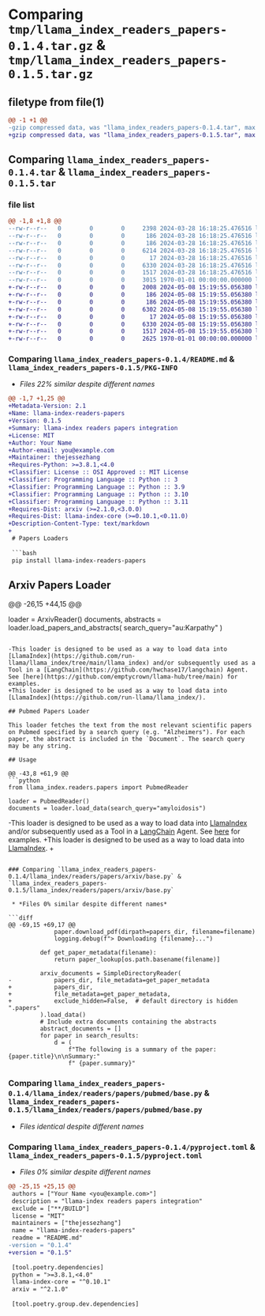 # Comparing `tmp/llama_index_readers_papers-0.1.4.tar.gz` & `tmp/llama_index_readers_papers-0.1.5.tar.gz`

## filetype from file(1)

```diff
@@ -1 +1 @@
-gzip compressed data, was "llama_index_readers_papers-0.1.4.tar", max compression
+gzip compressed data, was "llama_index_readers_papers-0.1.5.tar", max compression
```

## Comparing `llama_index_readers_papers-0.1.4.tar` & `llama_index_readers_papers-0.1.5.tar`

### file list

```diff
@@ -1,8 +1,8 @@
--rw-r--r--   0        0        0     2398 2024-03-28 16:18:25.476516 llama_index_readers_papers-0.1.4/README.md
--rw-r--r--   0        0        0      186 2024-03-28 16:18:25.476516 llama_index_readers_papers-0.1.4/llama_index/readers/papers/__init__.py
--rw-r--r--   0        0        0      186 2024-03-28 16:18:25.476516 llama_index_readers_papers-0.1.4/llama_index/readers/papers/arxiv/__init__.py
--rw-r--r--   0        0        0     6214 2024-03-28 16:18:25.476516 llama_index_readers_papers-0.1.4/llama_index/readers/papers/arxiv/base.py
--rw-r--r--   0        0        0       17 2024-03-28 16:18:25.476516 llama_index_readers_papers-0.1.4/llama_index/readers/papers/pubmed/__init__.py
--rw-r--r--   0        0        0     6330 2024-03-28 16:18:25.476516 llama_index_readers_papers-0.1.4/llama_index/readers/papers/pubmed/base.py
--rw-r--r--   0        0        0     1517 2024-03-28 16:18:25.476516 llama_index_readers_papers-0.1.4/pyproject.toml
--rw-r--r--   0        0        0     3015 1970-01-01 00:00:00.000000 llama_index_readers_papers-0.1.4/PKG-INFO
+-rw-r--r--   0        0        0     2008 2024-05-08 15:19:55.056380 llama_index_readers_papers-0.1.5/README.md
+-rw-r--r--   0        0        0      186 2024-05-08 15:19:55.056380 llama_index_readers_papers-0.1.5/llama_index/readers/papers/__init__.py
+-rw-r--r--   0        0        0      186 2024-05-08 15:19:55.056380 llama_index_readers_papers-0.1.5/llama_index/readers/papers/arxiv/__init__.py
+-rw-r--r--   0        0        0     6302 2024-05-08 15:19:55.056380 llama_index_readers_papers-0.1.5/llama_index/readers/papers/arxiv/base.py
+-rw-r--r--   0        0        0       17 2024-05-08 15:19:55.056380 llama_index_readers_papers-0.1.5/llama_index/readers/papers/pubmed/__init__.py
+-rw-r--r--   0        0        0     6330 2024-05-08 15:19:55.056380 llama_index_readers_papers-0.1.5/llama_index/readers/papers/pubmed/base.py
+-rw-r--r--   0        0        0     1517 2024-05-08 15:19:55.056380 llama_index_readers_papers-0.1.5/pyproject.toml
+-rw-r--r--   0        0        0     2625 1970-01-01 00:00:00.000000 llama_index_readers_papers-0.1.5/PKG-INFO
```

### Comparing `llama_index_readers_papers-0.1.4/README.md` & `llama_index_readers_papers-0.1.5/PKG-INFO`

 * *Files 22% similar despite different names*

```diff
@@ -1,7 +1,25 @@
+Metadata-Version: 2.1
+Name: llama-index-readers-papers
+Version: 0.1.5
+Summary: llama-index readers papers integration
+License: MIT
+Author: Your Name
+Author-email: you@example.com
+Maintainer: thejessezhang
+Requires-Python: >=3.8.1,<4.0
+Classifier: License :: OSI Approved :: MIT License
+Classifier: Programming Language :: Python :: 3
+Classifier: Programming Language :: Python :: 3.9
+Classifier: Programming Language :: Python :: 3.10
+Classifier: Programming Language :: Python :: 3.11
+Requires-Dist: arxiv (>=2.1.0,<3.0.0)
+Requires-Dist: llama-index-core (>=0.10.1,<0.11.0)
+Description-Content-Type: text/markdown
+
 # Papers Loaders
 
 ```bash
 pip install llama-index-readers-papers
 ```
 
 ## Arxiv Papers Loader
@@ -26,15 +44,15 @@
 
 loader = ArxivReader()
 documents, abstracts = loader.load_papers_and_abstracts(
     search_query="au:Karpathy"
 )
 ```
 
-This loader is designed to be used as a way to load data into [LlamaIndex](https://github.com/run-llama/llama_index/tree/main/llama_index) and/or subsequently used as a Tool in a [LangChain](https://github.com/hwchase17/langchain) Agent. See [here](https://github.com/emptycrown/llama-hub/tree/main) for examples.
+This loader is designed to be used as a way to load data into [LlamaIndex](https://github.com/run-llama/llama_index/).
 
 ## Pubmed Papers Loader
 
 This loader fetches the text from the most relevant scientific papers on Pubmed specified by a search query (e.g. "Alzheimers"). For each paper, the abstract is included in the `Document`. The search query may be any string.
 
 ## Usage
 
@@ -43,8 +61,9 @@
 ```python
 from llama_index.readers.papers import PubmedReader
 
 loader = PubmedReader()
 documents = loader.load_data(search_query="amyloidosis")
 ```
 
-This loader is designed to be used as a way to load data into [LlamaIndex](https://github.com/run-llama/llama_index/tree/main/llama_index) and/or subsequently used as a Tool in a [LangChain](https://github.com/hwchase17/langchain) Agent. See [here](https://github.com/emptycrown/llama-hub/tree/main) for examples.
+This loader is designed to be used as a way to load data into [LlamaIndex](https://github.com/run-llama/llama_index/).
+
```

### Comparing `llama_index_readers_papers-0.1.4/llama_index/readers/papers/arxiv/base.py` & `llama_index_readers_papers-0.1.5/llama_index/readers/papers/arxiv/base.py`

 * *Files 0% similar despite different names*

```diff
@@ -69,15 +69,17 @@
             paper.download_pdf(dirpath=papers_dir, filename=filename)
             logging.debug(f"> Downloading {filename}...")
 
         def get_paper_metadata(filename):
             return paper_lookup[os.path.basename(filename)]
 
         arxiv_documents = SimpleDirectoryReader(
-            papers_dir, file_metadata=get_paper_metadata
+            papers_dir,
+            file_metadata=get_paper_metadata,
+            exclude_hidden=False,  # default directory is hidden ".papers"
         ).load_data()
         # Include extra documents containing the abstracts
         abstract_documents = []
         for paper in search_results:
             d = (
                 f"The following is a summary of the paper: {paper.title}\n\nSummary:"
                 f" {paper.summary}"
```

### Comparing `llama_index_readers_papers-0.1.4/llama_index/readers/papers/pubmed/base.py` & `llama_index_readers_papers-0.1.5/llama_index/readers/papers/pubmed/base.py`

 * *Files identical despite different names*

### Comparing `llama_index_readers_papers-0.1.4/pyproject.toml` & `llama_index_readers_papers-0.1.5/pyproject.toml`

 * *Files 0% similar despite different names*

```diff
@@ -25,15 +25,15 @@
 authors = ["Your Name <you@example.com>"]
 description = "llama-index readers papers integration"
 exclude = ["**/BUILD"]
 license = "MIT"
 maintainers = ["thejessezhang"]
 name = "llama-index-readers-papers"
 readme = "README.md"
-version = "0.1.4"
+version = "0.1.5"
 
 [tool.poetry.dependencies]
 python = ">=3.8.1,<4.0"
 llama-index-core = "^0.10.1"
 arxiv = "^2.1.0"
 
 [tool.poetry.group.dev.dependencies]
```


